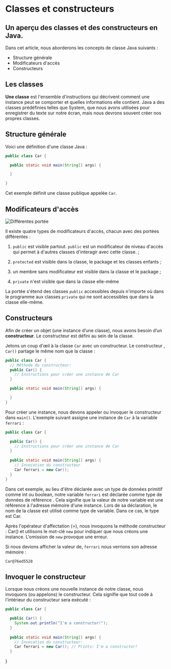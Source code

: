 # Classes et constructeurs
## Un aperçu des classes et des constructeurs en Java.

Dans cet article, nous aborderons les concepts de classe Java suivants :

- Structure générale 
- Modificateurs d'accès
- Constructeurs

## Les classes
 
**Une classe** est l'ensemble d'instructions qui décrivent comment une instance peut se comporter et quelles informations elle contient. Java a des classes prédéfinies telles que System, que nous avons utilisées pour enregistrer du texte sur notre écran, mais nous devrons souvent créer nos propres classes.

## Structure générale

Voici une définition d'une classe Java :

```java
public class Car {

  public static void main(String[] args) {

  }

}
```

Cet exemple définit une classe publique appelée `Car`.

## Modificateurs d'accès
![Différentes portée](../Images/access-modifiers-chart.png)

Il existe quatre types de modificateurs d'accès, chacun avec des portées différentes :

1. `public` est visible partout. `public` est un modificateur de niveau d'accès qui permet à d'autres classes d'interagir avec cette classe. ;  

2. `protected` est visible dans la classe, le package et les classes enfants ;  

3. un membre sans modificateur est visible dans la classe et le package ;  

4. `private` n'est visible que dans la classe elle-même

La portée s'étend des classes `public` accessibles depuis n'importe où dans le programme aux classes `private` qui ne sont accessibles que dans la classe elle-même.

## Constructeurs

Afin de créer un objet (une instance d’une classe), nous avons besoin d’un **constructeur**. Le constructeur est défini au sein de la classe.

Jetons un coup d'œil à la classe `Car` avec un constructeur. Le constructeur , `Car()` partage le même nom que la classe :

```java
public class Car {
  // Méthode du constructeur:
  public Car() {
    // Instructions pour créer une instance de Car
  }  

  public static void main(String[] args) {

  }
}
```

Pour créer une instance, nous devons appeler ou invoquer le constructeur dans `main()`. L'exemple suivant assigne une instance de `Car` à la variable `ferrari` :

```java
public class Car {

  public Car() {
    // Instructions pour créer une instance de Car
  }
 
  public static void main(String[] args) {
    // Invocation du constructeur
    Car ferrari = new Car(); 
  }
}
```

Dans cet exemple, au lieu d'être déclarée avec un type de données primitif comme int ou boolean, notre variable `ferrari` est déclarée comme type de données de référence . Cela signifie que la valeur de notre variable est une référence à l'adresse mémoire d'une instance. Lors de sa déclaration, le nom de la classe est utilisé comme type de variable. Dans ce cas, le type est Car.

Après l'opérateur d'affectation (=), nous invoquons la méthode constructeur : Car() et utilisons le mot-clé `new` pour indiquer que nous créons une instance. L'omission de `new` provoque une erreur.

Si nous devions afficher la valeur de, `ferrari` nous verrions son adresse mémoire :

```
Car@76ed5528
```

## Invoquer le constructeur

Lorsque nous créons une nouvelle instance de notre classe, nous invoquons (ou appelons) le constructeur. Cela signifie que tout code à l'intérieur du constructeur sera exécuté :

```java
public class Car {

  public Car() {
    System.out.println("I'm a constructor!");
  }
 
  public static void main(String[] args) {
    // Invocation du constructeur:
    Car ferrari = new Car(); // Prints: I'm a constructor! 
  }
```
}
